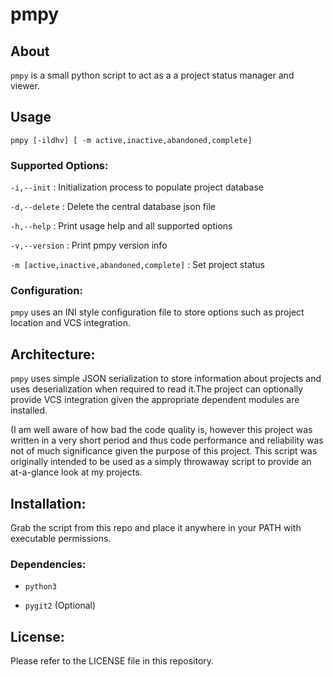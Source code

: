 # pmpy

## About

`pmpy` is a small python script to act as a a project status manager and viewer.

## Usage

```
pmpy [-ildhv] [ -m active,inactive,abandoned,complete]
```

### Supported Options:

   `-i,--init` :  Initialization process to populate project database

   `-d,--delete` : Delete the central database json file

   `-h,--help` : Print usage help and all supported options

   `-v,--version` : Print pmpy version info

   `-m [active,inactive,abandoned,complete]` : Set project status

### Configuration:

`pmpy` uses an INI style configuration file to store options such as project location
and VCS integration.

## Architecture:

`pmpy` uses simple JSON serialization to store information about projects and uses
deserialization when required to read it.The project can optionally provide VCS integration
given the appropriate dependent modules are installed.

(I am well aware of how bad the code quality is, however this project was written in a 
very short period and thus code performance and reliability was not of much significance
given the purpose of this project.
This script was originally intended to be used as a simply throwaway script to provide
an at-a-glance look at my projects.

## Installation:
Grab the script from this repo and place it anywhere in your PATH with executable permissions.

### Dependencies:
* `python3`

* `pygit2` (Optional)

## License:

Please refer to the LICENSE file in this repository.
